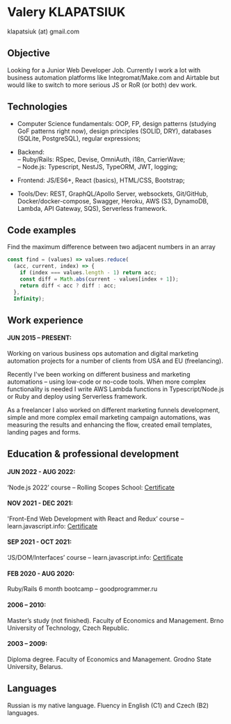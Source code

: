 
# Valery KLAPATSIUK
klapatsiuk (at) gmail.com

## Objective
Looking for a Junior Web Developer Job. Currently I work a lot with business automation platforms like Integromat/Make.com and Airtable but would like to switch to more serious JS or RoR (or both) dev work.

## Technologies
- Computer Science fundamentals: OOP, FP, design patterns (studying GoF patterns right now), design principles (SOLID, DRY), databases (SQLite, PostgreSQL), regular expressions;

- Backend:  
– Ruby/Rails: RSpec, Devise, OmniAuth, i18n, CarrierWave;  
– Node.js: Typescript, NestJS, TypeORM, JWT, logging;

- Frontend: JS/ES6+, React (basics), HTML/CSS, Bootstrap;  
- Tools/Dev: REST, GraphQL/Apollo Server, websockets, Git/GitHub, Docker/docker-compose, Swagger, Heroku, AWS (S3, DynamoDB, Lambda, API Gateway, SQS), Serverless framework.

## Code examples
Find the maximum difference between two adjacent numbers in an array
```js
const find = (values) => values.reduce(
  (acc, current, index) => {
    if (index === values.length - 1) return acc;
    const diff = Math.abs(current - values[index + 1]);
    return diff < acc ? diff : acc;
  },
  Infinity);
```

## Work experience
#### JUN 2015 – PRESENT:
Working on various business ops automation and digital marketing automation projects for a number of clients from USA and EU (freelancing).

Recently I've been working on different business and marketing automations – using low-code or no-code tools. When more complex functionality is needed I write AWS Lambda functions in Typescript/Node.js or Ruby and deploy using Serverless framework.

As a freelancer I also worked on different marketing funnels development, simple and more complex email marketing campaign automations, was measuring the results and enhancing the flow, created email templates, landing pages and forms.

## Education & professional development
#### JUN 2022 - AUG 2022:
‘Node.js 2022’ course – Rolling Scopes School: [Certificate](https://app.rs.school/certificate/yu93hl7f "Node.js course certificate")

#### NOV 2021 - DEC 2021:
'Front-End Web Development with React and Redux’ course – learn.javascript.info: [Certificate](https://learn.javascript.ru/courses/react-20211123/klapatsiuk/en/certificate.jpg "React course certificate")

#### SEP 2021 - OCT 2021:
‘JS/DOM/Interfaces’ course – learn.javascript.info: [Certificate](https://learn.javascript.ru/courses/jsbasic-20210921-5/klapatsiuk/en/certificate.jpg "JS/DOM/Interfaces course certificate")

#### FEB 2020 - AUG 2020:
Ruby/Rails 6 month bootcamp – goodprogrammer.ru

#### 2006 – 2010:
Master’s study (not finished). Faculty of Economics and Management. Brno University of Technology, Czech Republic.

#### 2003 – 2009:
Diploma degree. Faculty of Economics and Management. Grodno State University, Belarus.

## Languages
Russian is my native language. Fluency in English (C1) and Czech (B2) languages.
